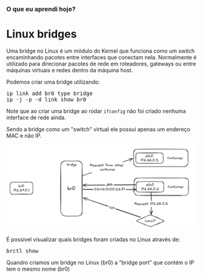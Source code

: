 ### O que eu aprendi hoje?

# Linux bridges

Uma bridge no Linux é um módulo do Kernel  que funciona como um switch encaminhando pacotes entre interfaces que conectam nela. Normalmente é utilizado para direcionar pacotes de rede em roteadores, gateways ou entre máquinas virtuais e redes dentro da máquina host.

Podemos criar uma bridge utilizando:

<pre>
ip link add br0 type bridge
ip -j -p -d link show br0
</pre>

Note que ao criar uma bridge ao rodar `ifconfig` não foi criado nenhuma interface de rede ainda.

Sendo a bridge como um "switch" virtual ele possui apenas um endereço MAC e não IP.

<img src="./assets/02.png">

É possível visualizar quais bridges foram criadas no Linux através de: 

<pre>brctl show</pre>

Quandro criamos um bridge no Linux (br0) a "bridge port" que contém o IP tem o mesmo nome (br0)
